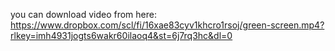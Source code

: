 you can download video from here:
https://www.dropbox.com/scl/fi/16xae83cyv1khcro1rsoj/green-screen.mp4?rlkey=imh4931jogts6wakr60ilaoq4&st=6j7rq3hc&dl=0
